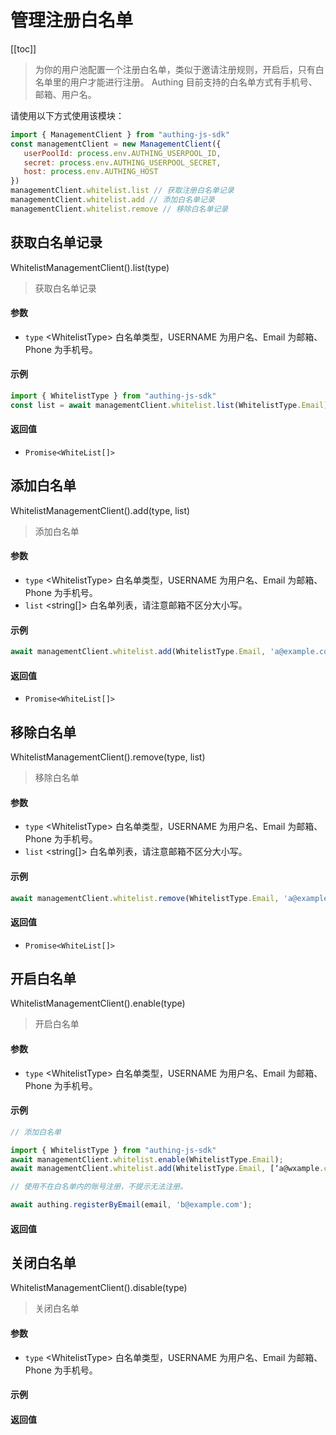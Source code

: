 
# 管理注册白名单

[[toc]]

> 为你的用户池配置一个注册白名单，类似于邀请注册规则，开启后，只有白名单里的用户才能进行注册。 Authing 目前支持的白名单方式有手机号、邮箱、用户名。



请使用以下方式使用该模块：
```javascript
import { ManagementClient } from "authing-js-sdk"
const managementClient = new ManagementClient({
   userPoolId: process.env.AUTHING_USERPOOL_ID,
   secret: process.env.AUTHING_USERPOOL_SECRET,
   host: process.env.AUTHING_HOST
})
managementClient.whitelist.list // 获取注册白名单记录
managementClient.whitelist.add // 添加白名单记录
managementClient.whitelist.remove // 移除白名单记录
```




## 获取白名单记录

WhitelistManagementClient().list(type)

> 获取白名单记录


#### 参数

- `type` \<WhitelistType\> 白名单类型，USERNAME 为用户名、Email 为邮箱、Phone 为手机号。 

#### 示例

```javascript
import { WhitelistType } from "authing-js-sdk"
const list = await managementClient.whitelist.list(WhitelistType.Email);
```

#### 返回值

-  `Promise<WhiteList[]>` 


      

## 添加白名单

WhitelistManagementClient().add(type, list)

> 添加白名单


#### 参数

- `type` \<WhitelistType\> 白名单类型，USERNAME 为用户名、Email 为邮箱、Phone 为手机号。 
- `list` \<string[]\> 白名单列表，请注意邮箱不区分大小写。 

#### 示例

```javascript
await managementClient.whitelist.add(WhitelistType.Email, 'a@example.com');
```

#### 返回值

-  `Promise<WhiteList[]>` 


      

## 移除白名单

WhitelistManagementClient().remove(type, list)

> 移除白名单


#### 参数

- `type` \<WhitelistType\> 白名单类型，USERNAME 为用户名、Email 为邮箱、Phone 为手机号。 
- `list` \<string[]\> 白名单列表，请注意邮箱不区分大小写。 

#### 示例

```javascript
await managementClient.whitelist.remove(WhitelistType.Email, 'a@example.com');
```

#### 返回值

-  `Promise<WhiteList[]>` 


      

## 开启白名单

WhitelistManagementClient().enable(type)

> 开启白名单


#### 参数

- `type` \<WhitelistType\> 白名单类型，USERNAME 为用户名、Email 为邮箱、Phone 为手机号。 

#### 示例

```javascript
// 添加白名单

import { WhitelistType } from "authing-js-sdk"
await managementClient.whitelist.enable(WhitelistType.Email);
await managementClient.whitelist.add(WhitelistType.Email, [‘a@wxample.com’]);

// 使用不在白名单内的账号注册，不提示无法注册。

await authing.registerByEmail(email, 'b@example.com');
```

#### 返回值




      

## 关闭白名单

WhitelistManagementClient().disable(type)

> 关闭白名单


#### 参数

- `type` \<WhitelistType\> 白名单类型，USERNAME 为用户名、Email 为邮箱、Phone 为手机号。 

#### 示例



#### 返回值




      